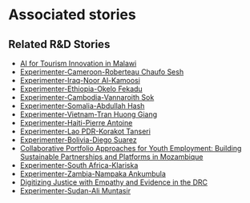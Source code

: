 # Associated stories

<!-- !!DO NOT REMOVE!! start autogenerated hyperlinks -->
## Related R&D Stories
- [AI for Tourism Innovation in Malawi](/RnD-Archive/stories/?doc=Explorers_MWI)
- [Experimenter-Cameroon-Roberteau Chaufo Sesh](/RnD-Archive/stories/?doc=Experimenters_CMR)
- [Experimenter-Iraq-Noor Al-Kamoosi](/RnD-Archive/stories/?doc=Experimenters_IRQ)
- [Experimenter-Ethiopia-Okelo Fekadu](/RnD-Archive/stories/?doc=Experimenters_ETH)
- [Experimenter-Cambodia-Vannaroith Sok](/RnD-Archive/stories/?doc=Experimenters_KHM)
- [Experimenter-Somalia-Abdullah Hash](/RnD-Archive/stories/?doc=Experimenters_SOM)
- [Experimenter-Vietnam-Tran Huong Giang](/RnD-Archive/stories/?doc=Experimenters_VNM)
- [Experimenter-Haiti-Pierre Antoine](/RnD-Archive/stories/?doc=Experimenters_HTI)
- [Experimenter-Lao PDR-Korakot Tanseri](/RnD-Archive/stories/?doc=Experimenters_LAO)
- [Experimenter-Bolivia-Diego Suarez](/RnD-Archive/stories/?doc=Experimenters_BOL)
- [Collaborative Portfolio Approaches for Youth Employment: Building Sustainable Partnerships and Platforms in Mozambique](/RnD-Archive/stories/?doc=Explorers_MOZ)
- [Experimenter-South Africa-Klariska](/RnD-Archive/stories/?doc=Experimenters_ZAF)
- [Experimenter-Zambia-Nampaka Ankumbula](/RnD-Archive/stories/?doc=Experimenters_ZMB)
- [Digitizing Justice with Empathy and Evidence in the DRC](/RnD-Archive/stories/?doc=Explorers_COD)
- [Experimenter-Sudan-Ali Muntasir](/RnD-Archive/stories/?doc=Experimenters_SDN)
<!-- !!DO NOT REMOVE!! end autogenerated hyperlinks -->